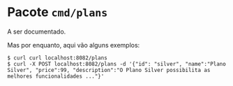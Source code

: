 # Pacote `cmd/plans`

A ser documentado.

Mas por enquanto, aqui vão alguns exemplos: 

```terminal
$ curl curl localhost:8082/plans
$ curl -X POST localhost:8082/plans -d '{"id": "silver", "name":"Plano Silver", "price":99, "description":"O Plano Silver possibilita as melhores funcionalidades ..."}'
```
